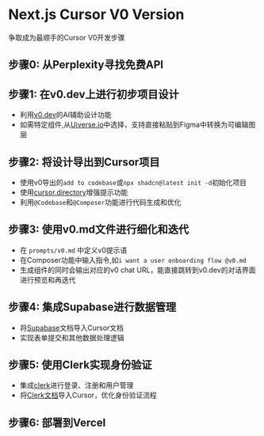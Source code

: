 # Next.js Cursor V0 Version

争取成为最顺手的Cursor V0开发步骤

## 步骤0: 从Perplexity寻找免费API

## 步骤1: 在v0.dev上进行初步项目设计

- 利用[v0.dev](v0.dev)的AI辅助设计功能
- 如需特定组件,从[Uiverse.io](Uiverse.io)中选择，支持直接粘贴到Figma中转换为可编辑图层

## 步骤2: 将设计导出到Cursor项目

- 使用v0导出的`add to codebase`或`npx shadcn@latest init -d`初始化项目
- 使用[cursor.directory](cursor.directory)增强提示功能
- 利用`@Codebase`和`@Composer`功能进行代码生成和优化

## 步骤3: 使用v0.md文件进行细化和迭代

- 在 `prompts/v0.md` 中定义v0提示语
- 在Composer功能中输入指令,如`i want a user onboarding flow @v0.md`
- 生成组件的同时会输出对应的v0 chat URL，能直接跳转到v0.dev的对话界面进行预览和再迭代

## 步骤4: 集成Supabase进行数据管理

- 将[Supabase](https://supabase.com/docs)文档导入Cursor文档
- 实现表单提交和其他数据处理逻辑

## 步骤5: 使用Clerk实现身份验证

- 集成[clerk](https://clerk.com/docs)进行登录、注册和用户管理
- 将[Clerk文档](https://clerk.com/docs)导入Cursor，优化身份验证流程

## 步骤6: 部署到Vercel
